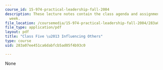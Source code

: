 ```yaml
---
course_id: 15-974-practical-leadership-fall-2004
description: These lecture notes contain the class agenda and assignments for the
  week.
file_location: /coursemedia/15-974-practical-leadership-fall-2004/283a07ee451ca6dabfcb5ad05f4b93c0_class5.pdf
file_type: application/pdf
layout: pdf
title: "Class Five \u2013 Influencing Others"
type: course
uid: 283a07ee451ca6dabfcb5ad05f4b93c0

---
```

None